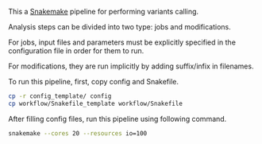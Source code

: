 This a [Snakemake](https://snakemake.github.io/) pipeline for performing variants calling.

Analysis steps can be divided into two type: jobs and modifications.

For jobs, input files and parameters must be explicitly specified in the configuration file in order for them to run.

For modifications, they are run implicitly by adding suffix/infix in filenames.

To run this pipeline, first, copy config and Snakefile.

```bash
cp -r config_template/ config
cp workflow/Snakefile_template workflow/Snakefile
```

After filling config files, run this pipeline using following command.

```bash
snakemake --cores 20 --resources io=100
```
